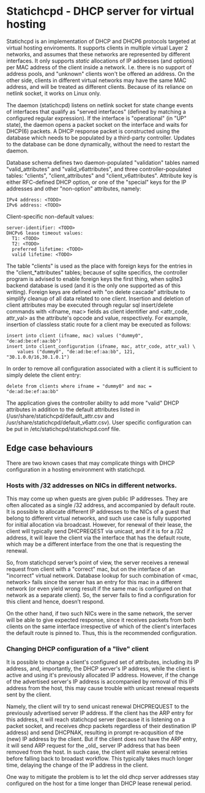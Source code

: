 # Statichcpd - DHCP server for virtual hosting

Statichcpd is an implementation of DHCP and DHCP6 protocols targeted at
virtual hosting enviroments. It supports clients in multiple virtual
Layer 2 networks, and assumes that these networks are represented
by different interfaces. It only supports _static_ allocations
of IP addresses (and options) per MAC address of the client inside
a network. I.e. there is no support of address pools, and "unknown"
clients won't be offered an address. On the other side, clients in
different virtual networks may have the same MAC address, and will be
treated as different clients. Because of its reliance on netlink
socket, it works on Linux only.

The daemon (statichcpd) listens on netlink socket for state change events
of interfaces that qualify as "served interfaces" (defined by matching
a configured regular expression). If the interface is "operational"
(in "UP" state), the daemon opens a packet socket on the interface and
waits for DHCP(6) packets. A DHCP response packet is constructed using
the database which needs to be populated by a third-party controller.
Updates to the database can be done dynamically, without the need
to restart the daemon.

Database schema defines two daemon-populated "validation" tables
named "valid\_attributes" and "valid\_v6attributes", and three
controller-populated tables: "clients", "client\_attributes" and
"client\_v6attributes". Attribute key is either RFC-defined
DHCP option, or one of the "special" keys for the IP addresses and
other "non-option" attributes, namely:

    IPv4 address: <TODO>
    IPv6 address: <TODO>

Client-specific non-default values:

    server-identifier: <TODO>
    DHCPv6 lease timeout values:
      T1: <TODO>
      T2: <TODO>
      preferred lifetime: <TODO>
      valid lifetime: <TODO>

The table "clients" is used as the place with foreign keys for the
entries in the "client\_\*attributes" tables; because of sqlite
specifics, the controller program is advised to enable foreign keys
the first thing, when sqlite3 backend database is used (and it is the
only one supported as of this writing). Foreign keys are defined with
"on delete cascade" attribute to simplify cleanup of all data related
to one client. Insertion and deletion of client attributes may be
executed through regular sql insert/delete commands with <ifname, mac>
fields as client identifier and <attr\_code, attr\_val> as the attribute's
opcode and value, respectively. For example, insertion of classless static
route for a client may be executed as follows:

    insert into client (ifname, mac) values ("dummy0", "de:ad:be:ef:aa:bb")
    insert into client_configuration (ifname, mac, attr_code, attr_val) \
        values ("dummy0", "de:ad:be:ef:aa:bb", 121, "30.1.0.0/16,30.1.0.1")

In order to remove all configuration associated with a client it is
sufficient to simply delete the client entry:

    delete from clients where ifname = "dummy0" and mac = "de:ad:be:ef:aa:bb"

The application gives the controller ability to add more "valid" DHCP
attributes in addition to the default attributes listed in
(/usr/share/statichcpd/default\_attr.csv and /usr/share/statichcpd/default\_v6attr.csv).
User specific configuration can be put in /etc/statichcpd/statichcpd.conf file.

## Edge case behaviours

There are two known cases that may complicate things with DHCP
configuration in a hosting environment with statichcpd.

### Hosts with /32 addresses on NICs in different networks.

This may come up when guests are given public IP addresses. They
are often allocated as a single /32 address, and accompanied by
default route. It is possible to allocate different IP addresses to
the NICs of a guest that belong to different virtual networks, and
such use case is fully supported for initial allocation via broadcast.
However, for renewal of their lease, the client will typically send
DHCPREQEST via unicast, and if it is for a /32 address, it will
leave the client via the interface that has the default route,
which may be a different interface from the one that is requesting
the renewal.

So, from statichcpd server’s point of view, the server receives a
renewal request from client with a "correct" mac, but on the interface
of an "incorrect" virtual network. Database lookup for such combination
of <mac, network> fails since the server has an entry for this mac
in a different network (or even yield wrong result if the same mac is
configured on that network as a separate client). So, the server fails
to find a configuration for this client and hence, doesn’t respond.

On the other hand, if two such NICs were in the same network, the server
will be able to give expected response, since it receives packets from
both clients on the same interface irrespective of which of the client's
interfaces the default route is pinned to. Thus, this is the recommended
configuration.

### Changing DHCP configuration of a "live" client

It is possible to change a client's configured set of attributes, including its
IP address, and, importantly, the DHCP server's IP address, while the client
is active and using it's previously allocated IP address. However, if the
change of the advertised server's IP address is accompanied by removal of
this IP address from the host, this may cause trouble with unicast
renewal requests sent by the client.

Namely, the client will try to send unicast renewal DHCPREQUEST to the
previously advertised server IP address. If the client has the ARP entry
for this address, it will reach statichcpd server (because it is listening
on a packet socket, and receives dhcp packets regardless of their
destination IP address) and send DHCPNAK, resulting in prompt re-acqusition
of the (new) IP address by the client. But if the client does not have
the ARP entry, it will send ARP request for the \_old\_ server IP address
that has been removed from the host. In such case, the client will make
several retries before falling back to broadast workflow. This typically
takes much longer time, delaying the change of the IP address in the client.

One way to mitigate the problem is to let the old dhcp server addresses
stay configured on the host for a time longer than DHCP lease renewal
period.
